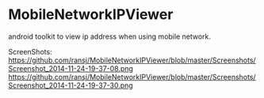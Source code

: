 MobileNetworkIPViewer
=====================

android toolkit to view ip address when using mobile network.

ScreenShots:
https://github.com/ransj/MobileNetworkIPViewer/blob/master/Screenshots/Screenshot_2014-11-24-19-37-08.png
https://github.com/ransj/MobileNetworkIPViewer/blob/master/Screenshots/Screenshot_2014-11-24-19-37-30.png
